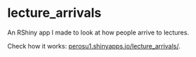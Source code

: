 # lecture_arrivals
An RShiny app I made to look at how people arrive to lectures.

Check how it works: [perosu1.shinyapps.io/lecture_arrivals/](https://perosu1.shinyapps.io/lecture_arrivals/).
